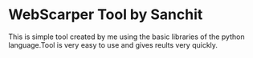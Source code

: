 # WebScarper Tool by Sanchit

This is simple tool created by me using the basic libraries of the python language.Tool is very easy to use and gives reults very quickly.
